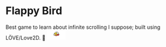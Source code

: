 # Flappy Bird

Best game to learn about infinite scrolling I suppose; built using LÖVE/Love2D. 🦆 ![flappy bird](https://github.com/pranjalverma/games/blob/master/Flappy%20Bird/flappy.love/Images/bird%20small.png)
